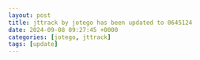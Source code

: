 ```yaml
---
layout: post
title: jttrack by jotego has been updated to 0645124
date: 2024-09-08 09:27:45 +0000
categories: [jotego, jttrack]
tags: [update]
---
```


